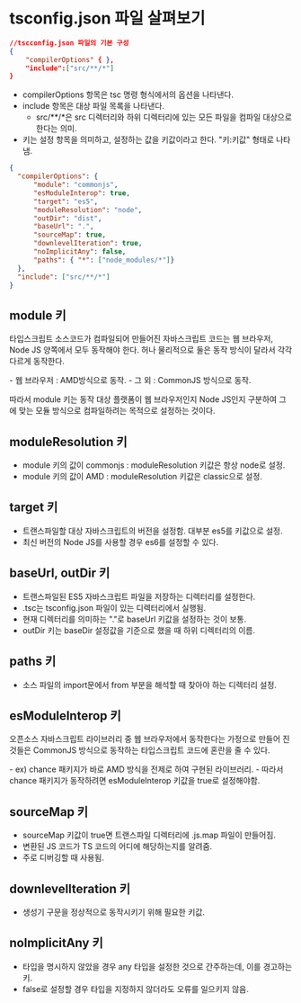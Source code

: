 # tsconfig.json 파일 살펴보기

```json
//tscconfig.json 파일의 기본 구성
{
    "compilerOptions" { },
    "include":["src/**/*"]
}
```
- compilerOptions 항목은 tsc 명령 형식에서의 옵션을 나타낸다.
- include 항목은 대상 파일 목록을 나타낸다.
    - src/**/*은 src 디렉터리와 하위 디렉터리에 있는 모든 파일을 컴파일 대상으로 한다는 의미.
- 키는 설정 항목을 의미하고, 설정하는 값을 키값이라고 한다. "키:키값" 형태로 나타냄.

```json
{
  "compilerOptions": {
      "module": "commonjs",
      "esModuleInterop": true,
      "target": "es5",
      "moduleResolution": "node",
      "outDir": "dist",
      "baseUrl": ".",
      "sourceMap": true,
      "downlevelIteration": true,
      "noImplicitAny": false,
      "paths": { "*": ["node_modules/*"]}
  },
  "include": ["src/**/*"] 
}
```
## module 키
<p>타입스크립트 소스코드가 컴파일되어 만들어진 자바스크립트 코드는 웹 브라우저, Node JS 양쪽에서 모두 동작해야 한다. 허나 물리적으로 둘은 동작 방식이 달라서 각각 다르게 동작한다.</p>
- 웹 브라우저 : AMD방식으로 동작.
- 그 외 : CommonJS 방식으로 동작.
<p>따라서 module 키는 동작 대상 플랫폼이 웹 브라우저인지 Node JS인지 구분하여 그에 맞는 모듈 방식으로 컴파일하려는 목적으로 설정하는 것이다.</p>

## moduleResolution 키
- module 키의 값이 commonjs : moduleResolution 키값은 항상 node로 설정.
- module 키의 값이 AMD : moduleResolution 키값은 classic으로 설정.

## target 키
- 트랜스파일할 대상 자바스크립트의 버전을 설정함. 대부분 es5를 키값으로 설정.
- 최신 버전의 Node JS를 사용할 경우 es6를 설정할 수 있다.

## baseUrl, outDir 키
- 트랜스파일된 ES5 자바스크립트 파일을 저장하는 디렉터리를 설정한다.
- .tsc는 tsconfig.json 파일이 있는 디렉터리에서 실행됨.
- 현재 디렉터리를 의미하는 "."로 baseUrl 키값을 설정하는 것이 보통.
- outDir 키는 baseDir 설정값을 기준으로 했을 때 하위 디렉터리의 이름.

## paths 키
- 소스 파일의 import문에서 from 부분을 해석할 때 찾아야 하는 디렉터리 설정.

## esModuleInterop 키
<p>오픈소스 자바스크립트 라이브러리 중 웹 브라우저에서 동작한다는 가정으로 만들어 진 것들은 CommonJS 방식으로 동작하는 타입스크립트 코드에 혼란을 줄 수 있다.</p>
- ex) chance 패키지가 바로 AMD 방식을 전제로 하여 구현된 라이브러리.
- 따라서 chance 패키지가 동작하려면 esModuleInterop 키값을 true로 설정해야함.

## sourceMap 키
- sourceMap 키값이 true면 트랜스파일 디렉터리에 .js.map 파일이 만들어짐.
- 변환된 JS 코드가 TS 코드의 어디에 해당하는지를 알려줌.
- 주로 디버깅할 때 사용됨.

## downlevellteration 키
- 생성기 구문을 정상적으로 동작시키기 위해 필요한 키값.

## nolmplicitAny 키
- 타입을 명시하지 않았을 경우 any 타입을 설정한 것으로 간주하는데, 이를 경고하는 키.
- false로 설정할 경우 타입을 지정하지 않더라도 오류를 일으키지 않음.